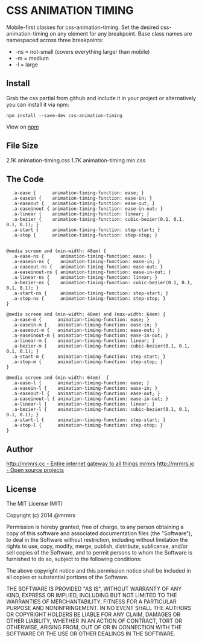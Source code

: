 # CSS ANIMATION TIMING

  Mobile-first classes for css-animation-timing.
  Set the desired css-animation-timing on any element for any breakpoint.
  Base class names are namespaced across three breakpoints:

*  -ns = not-small (covers everything larger than mobile)
*  -m  = medium
*  -l  = large

## Install
Grab the css partial from github and include it in your project or alternatively
you can install it via npm:
```
npm install --save-dev css-animation-timing
```
View on [npm](https://www.npmjs.org/package/css-animation-timing)


## File Size

2.1K animation-timing.css
1.7K animation-timing.min.css

## The Code
```
  .a-ease {      animation-timing-function: ease; }
  .a-easein {    animation-timing-function: ease-in; }
  .a-easeout {   animation-timing-function: ease-out; }
  .a-easeinout { animation-timing-function: ease-in-out; }
  .a-linear {    animation-timing-function: linear; }
  .a-bezier {    animation-timing-function: cubic-bezier(0.1, 0.1, 0.1, 0.1); }
  .a-start {     animation-timing-function: step-start; }
  .a-stop {      animation-timing-function: step-stop; }


@media screen and (min-width: 48em) {
  .a-ease-ns {      animation-timing-function: ease; }
  .a-easein-ns {    animation-timing-function: ease-in; }
  .a-easeout-ns {   animation-timing-function: ease-out; }
  .a-easeinout-ns { animation-timing-function: ease-in-out; }
  .a-linear-ns {    animation-timing-function: linear; }
  .a-bezier-ns {    animation-timing-function: cubic-bezier(0.1, 0.1, 0.1, 0.1); }
  .a-start-ns {     animation-timing-function: step-start; }
  .a-stop-ns {      animation-timing-function: step-stop; }
}

@media screen and (min-width: 48em) and (max-width: 64em) {
  .a-ease-m {      animation-timing-function: ease; }
  .a-easein-m {    animation-timing-function: ease-in; }
  .a-easeout-m {   animation-timing-function: ease-out; }
  .a-easeinout-m { animation-timing-function: ease-in-out; }
  .a-linear-m {    animation-timing-function: linear; }
  .a-bezier-m {    animation-timing-function: cubic-bezier(0.1, 0.1, 0.1, 0.1); }
  .a-start-m {     animation-timing-function: step-start; }
  .a-stop-m {      animation-timing-function: step-stop; }
}

@media screen and (min-width: 64em)  {
  .a-ease-l {      animation-timing-function: ease; }
  .a-easein-l {    animation-timing-function: ease-in; }
  .a-easeout-l {   animation-timing-function: ease-out; }
  .a-easeinout-l { animation-timing-function: ease-in-out; }
  .a-linear-l {    animation-timing-function: linear; }
  .a-bezier-l {    animation-timing-function: cubic-bezier(0.1, 0.1, 0.1, 0.1); }
  .a-start-l {     animation-timing-function: step-start; }
  .a-stop-l {      animation-timing-function: step-stop; }
}

```

## Author

[http://mrmrs.cc - Entire internet gateway to all things mrmrs](http://mrmrs.cc)
[http://mrmrs.io - Open source projects](http://mrmrs.io)

## License

The MIT License (MIT)

Copyright (c) 2014 @mrmrs

Permission is hereby granted, free of charge, to any person obtaining a copy
of this software and associated documentation files (the "Software"), to deal
in the Software without restriction, including without limitation the rights
to use, copy, modify, merge, publish, distribute, sublicense, and/or sell
copies of the Software, and to permit persons to whom the Software is
furnished to do so, subject to the following conditions:

The above copyright notice and this permission notice shall be included in
all copies or substantial portions of the Software.

THE SOFTWARE IS PROVIDED "AS IS", WITHOUT WARRANTY OF ANY KIND, EXPRESS OR
IMPLIED, INCLUDING BUT NOT LIMITED TO THE WARRANTIES OF MERCHANTABILITY,
FITNESS FOR A PARTICULAR PURPOSE AND NONINFRINGEMENT. IN NO EVENT SHALL THE
AUTHORS OR COPYRIGHT HOLDERS BE LIABLE FOR ANY CLAIM, DAMAGES OR OTHER
LIABILITY, WHETHER IN AN ACTION OF CONTRACT, TORT OR OTHERWISE, ARISING FROM,
OUT OF OR IN CONNECTION WITH THE SOFTWARE OR THE USE OR OTHER DEALINGS IN
THE SOFTWARE.

